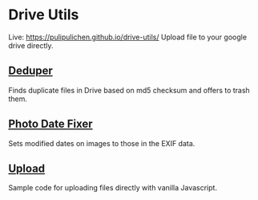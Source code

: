 # Drive Utils

Live: https://pulipulichen.github.io/drive-utils/
Upload file to your google drive directly.

## [Deduper](deduper/)

Finds duplicate files in Drive based on md5 checksum and offers to trash them.

## [Photo Date Fixer](photo-date-fixer/)

Sets modified dates on images to those in the EXIF data.

## [Upload](upload/)

Sample code for uploading files directly with vanilla Javascript.

